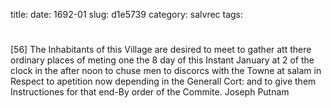 title: 
date: 1692-01
slug: d1e5739
category: salvrec
tags: 


<div markdown class="doc" id="d1e5739">


# 

[56] The Inhabitants of this Village are desired to meet to gather att there ordinary places of meting one the 8 day of this Instant January at 2 of the clock in the after noon to chuse men to discorcs with the Towne at salam in Respect to apetition now depending in the Generall Cort: and to give them Instructiones for that end-By order of the Commite. Joseph Putnam
</div>